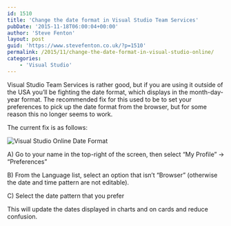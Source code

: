 ```yaml
---
id: 1510
title: 'Change the date format in Visual Studio Team Services'
pubDate: '2015-11-18T06:00:04+00:00'
author: 'Steve Fenton'
layout: post
guid: 'https://www.stevefenton.co.uk/?p=1510'
permalink: /2015/11/change-the-date-format-in-visual-studio-online/
categories:
    - 'Visual Studio'
---
```


Visual Studio Team Services is rather good, but if you are using it outside of the USA you’ll be fighting the date format, which displays in the month-day-year format. The recommended fix for this used to be to set your preferences to pick up the date format from the browser, but for some reason this no longer seems to work.

The current fix is as follows:

![Visual Studio Online Date Format](https://www.stevefenton.co.uk/wp-content/uploads/2015/11/visual-studio-online-date-format.png)

A) Go to your name in the top-right of the screen, then select “My Profile” -&gt; “Preferences”

B) From the Language list, select an option that isn’t “Browser” (otherwise the date and time pattern are not editable).

C) Select the date pattern that you prefer

This will update the dates displayed in charts and on cards and reduce confusion.